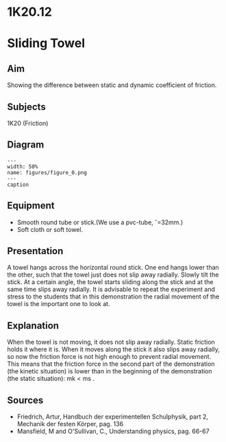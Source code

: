# 1K20.12 
  # Sliding Towel 
    
  
## Aim   
 Showing the difference between static and dynamic coefficient of friction.    
  
## Subjects   
 1K20 (Friction)   
  
## Diagram   
   
```{figure} figures/figure_0.png  
---  
width: 50%  
name: figures/figure_0.png  
---  
caption  
``` 
      
  
## Equipment   
 
 *  Smooth round tube or stick.(We use a pvc-tube, ˘=32mm.) 
 *  Soft cloth or soft towel.
      
  
## Presentation   
 A towel hangs across the horizontal round stick. One end hangs lower than the other, such that the towel just does not slip away radially. Slowly tilt the stick. At a certain angle, the towel starts sliding along the stick and at the same time slips away radially. It is advisable to repeat the experiment and stress to the students that in this demonstration the radial movement of the towel is the important one to look at.    
  
## Explanation   
 When the towel is not moving, it does not slip away radially. Static friction holds it where it is. When it moves along the stick it also slips away radially, so now the friction force is not high enough to prevent radial movement. This means that the friction force in the second part of the demonstration (the kinetic situation) is lower than in the beginning of the demonstration (the static situation): mk < ms .    
  
## Sources   
 
 *  Friedrich, Artur, Handbuch der experimentellen Schulphysik, part 2, Mechanik der festen Körper, pag. 136 
 *  Mansfield, M and O'Sullivan, C., Understanding physics, pag. 66-67
  